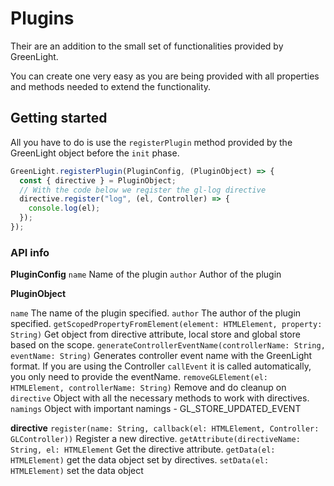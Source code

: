 # Plugins

Their are an addition to the small set of functionalities provided by GreenLight.

You can create one very easy as you are being provided with all properties and methods needed to extend the functionality.

## Getting started

All you have to do is use the `registerPlugin` method provided by the GreenLight object before the `init` phase.

```js
GreenLight.registerPlugin(PluginConfig, (PluginObject) => {
  const { directive } = PluginObject;
  // With the code below we register the gl-log directive
  directive.register("log", (el, Controller) => {
    console.log(el);
  });
});
```

### API info

**PluginConfig**
`name` Name of the plugin
`author` Author of the plugin

**PluginObject**

`name` The name of the plugin specified.
`author` The author of the plugin specified.
`getScopedPropertyFromElement(element: HTMLElement, property: String)` Get object from directive attribute, local store and global store based on the scope.
`generateControllerEventName(controllerName: String, eventName: String)` Generates controller event name with the GreenLight format. If you are using the Controller `callEvent` it is called automatically, you only need to provide the eventName.
`removeGLElement(el: HTMLElement, controllerName: String)` Remove and do cleanup on
`directive` Object with all the necessary methods to work with directives.
`namings` Object with important namings - GL_STORE_UPDATED_EVENT

**directive**
`register(name: String, callback(el: HTMLElement, Controller: GLController))` Register a new directive.
`getAttribute(directiveName: String, el: HTMLElement` Get the directive attribute.
`getData(el: HTMLElement)` get the data object set by directives.
`setData(el: HTMLElement)` set the data object
